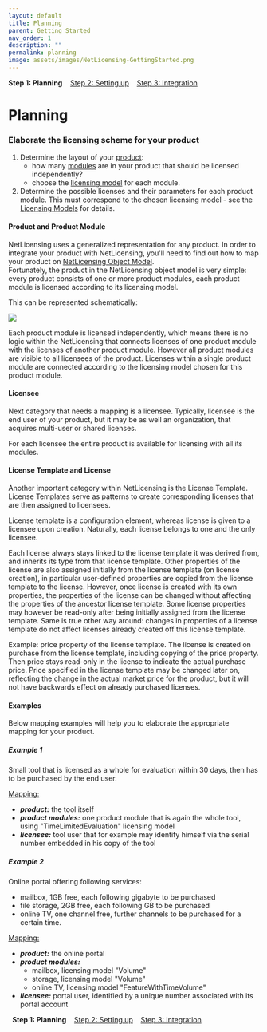 ```yaml
---
layout: default
title: Planning
parent: Getting Started
nav_order: 1
description: ""
permalink: planning
image: assets/images/NetLicensing-GettingStarted.png
---
```


**Step 1: Planning** &nbsp;&nbsp; [Step 2: Setting up](setting-up) &nbsp;&nbsp; [Step 3: Integration](integration)

Planning
========

### Elaborate the licensing scheme for your product

1.  Determine the layout of your
    [product](object-model):
    -   how many [modules](object-model) are
        in your product that should be licensed independently?
    -   choose the [licensing
        model](object-model) for each module.
2.  Determine the possible licenses and their parameters for each
    product module. This must correspond to the chosen licensing model -
    see the [Licensing Models](licensing-models) for
    details.

#### Product and Product Module

NetLicensing uses a generalized representation for any product. In order
to integrate your product with NetLicensing, you'll need to find out how
to map your product on [NetLicensing Object
Model](object-model).  
Fortunately, the product in the NetLicensing object model is very
simple: every product consists of one or more product modules, each
product module is licensed according to its licensing model.

This can be represented schematically:

<img src="assets/images/netlicensing-planning.png" />

Each product module is licensed independently, which means there is no
logic within the NetLicensing that connects licenses of one product
module with the licenses of another product module. However all product
modules are visible to all licensees of the product. Licenses within a
single product module are connected according to the licensing model
chosen for this product module.

#### Licensee

Next category that needs a mapping is a licensee. Typically, licensee is
the end user of your product, but it may be as well an organization,
that acquires multi-user or shared licenses.

For each licensee the entire product is available for licensing with all
its modules.

#### License Template and License

Another important category within NetLicensing is the License Template.
License Templates serve as patterns to create corresponding licenses
that are then assigned to licensees.

License template is a configuration element, whereas license is given to
a licensee upon creation. Naturally, each license belongs to one and the
only licensee.

Each license always stays linked to the license template it was derived
from, and inherits its type from that license template. Other properties
of the license are also assigned initially from the license template (on
license creation), in particular user-defined properties are copied from
the license template to the license. However, once license is created
with its own properties, the properties of the license can be changed
without affecting the properties of the ancestor license template. Some
license properties may however be read-only after being initially
assigned from the license template. Same is true other way around:
changes in properties of a license template do not affect licenses
already created off this license template.

Example: price property of the license template. The license is created
on purchase from the license template, including copying of the price
property. Then price stays read-only in the license to indicate the
actual purchase price. Price specified in the license template may be
changed later on, reflecting the change in the actual market price for
the product, but it will not have backwards effect on already purchased
licenses.

#### Examples

Below mapping examples will help you to elaborate the appropriate
mapping for your product.

##### Example 1

Small tool that is licensed as a whole for evaluation within 30 days,
then has to be purchased by the end user.

<span style="text-decoration: underline;">Mapping:</span>

-   ***product:*** the tool itself
-   ***product modules:*** one product module that is again the whole
    tool, using "TimeLimitedEvaluation" licensing model
-   ***licensee:*** tool user that for example may identify himself via
    the serial number embedded in his copy of the tool

##### Example 2

Online portal offering following services:

-   mailbox, 1GB free, each following gigabyte to be purchased
-   file storage, 2GB free, each following GB to be purchased
-   online TV, one channel free, further channels to be purchased for a
    certain time.

<span style="text-decoration: underline;">Mapping:</span>

-   ***product:*** the online portal
-   ***product modules:***
    -   mailbox, licensing model "Volume"
    -   storage, licensing model "Volume"
    -   online TV, licensing model "FeatureWithTimeVolume"
-   ***licensee:*** portal user, identified by a unique number
    associated with its portal account

 
**Step 1: Planning** &nbsp;&nbsp; [Step 2: Setting up](setting-up) &nbsp;&nbsp; [Step 3: Integration](integration)
